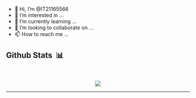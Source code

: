 - 👋 Hi, I’m @IT21165566
- 👀 I’m interested in ...
- 🌱 I’m currently learning ...
- 💞️ I’m looking to collaborate on ...
- 📫 How to reach me ...

## Github Stats &nbsp;📊
<br>
<p align='center'>
<img src="https://github-readme-stats.vercel.app/api?username=IT21165566&show_icons=true&theme=github_dark">
</p>
<hr>
<br>
